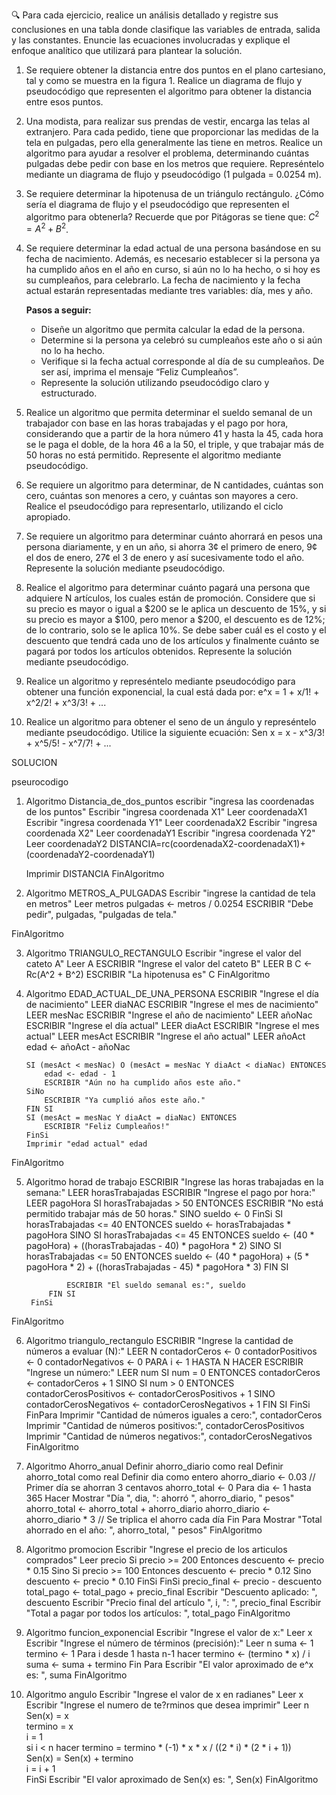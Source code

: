 🔍 Para cada ejercicio, realice un análisis detallado y registre sus conclusiones en una tabla donde clasifique las variables de entrada, salida y las constantes. Enuncie las ecuaciones involucradas y explique el enfoque analítico que utilizará para plantear la solución.

1. Se requiere obtener la distancia entre dos puntos en el plano cartesiano,
tal y como se muestra en la figura 1. Realice un diagrama de flujo y pseudocódigo
que representen el algoritmo para obtener la distancia entre
esos puntos.

2. Una modista, para realizar sus prendas de vestir, encarga las telas al extranjero.
Para cada pedido, tiene que proporcionar las medidas de la tela
en pulgadas, pero ella generalmente las tiene en metros. Realice un algoritmo
para ayudar a resolver el problema, determinando cuántas pulgadas
debe pedir con base en los metros que requiere. Represéntelo mediante un
diagrama de flujo y pseudocódigo (1 pulgada = 0.0254 m).
3. Se requiere determinar la hipotenusa de un triángulo rectángulo. ¿Cómo sería el diagrama de flujo y el pseudocódigo que representen el algoritmo para obtenerla? 
Recuerde que por Pitágoras se tiene que: $C^2 = A^2 + B^2$.
4. Se requiere determinar la edad actual de una persona basándose en su fecha de nacimiento. Además, es necesario establecer si la persona ya ha cumplido años en el año en curso, si aún no lo ha hecho, o si hoy es su cumpleaños, para celebrarlo. La fecha de nacimiento y la fecha actual estarán representadas mediante tres variables: día, mes y año.
    
    **Pasos a seguir:**
    
    - Diseñe un algoritmo que permita calcular la edad de la persona.
    - Determine si la persona ya celebró su cumpleaños este año o si aún no lo ha hecho.
    - Verifique si la fecha actual corresponde al día de su cumpleaños. De ser así, imprima el mensaje “Feliz Cumpleaños”.
    - Represente la solución utilizando pseudocódigo claro y estructurado.
5. Realice un algoritmo que permita determinar el sueldo semanal de un trabajador con base en las horas trabajadas y el pago por hora, considerando que a partir de la hora número 41 y hasta la 45, cada hora se le paga el doble, de la hora 46 a la 50, el triple, y que trabajar
más de 50 horas no está permitido. Represente el algoritmo mediante pseudocódigo.
6. Se requiere un algoritmo para determinar, de N cantidades, cuántas son cero, cuántas son menores a cero, y cuántas son mayores a cero. Realice el pseudocódigo para representarlo, utilizando el ciclo apropiado.
7. Se requiere un algoritmo para determinar cuánto ahorrará en pesos una persona diariamente, y en un año, si ahorra 3¢ el primero de enero, 9¢ el dos de enero, 27¢ el 3 de enero y así sucesivamente todo el año. Represente la solución mediante pseudocódigo.
8. Realice el algoritmo para determinar cuánto pagará una persona que adquiere N artículos, los cuales están de promoción. Considere que si su precio es mayor o igual a $200 se le aplica un descuento de 15%, y si su precio es mayor a $100, pero menor a $200, el descuento es de
12%; de lo contrario, solo se le aplica 10%. Se debe saber cuál es el costo y el descuento que tendrá cada uno de los artículos y finalmente cuánto se pagará por todos los artículos obtenidos. Represente la solución mediante pseudocódigo.
9. Realice un algoritmo y represéntelo mediante pseudocódigo para obtener una función exponencial, la cual está dada por:
 e^x = 1 + x/1! + x^2/2! + x^3/3! + ...
10. Realice un algoritmo para obtener el seno de un ángulo y represéntelo mediante pseudocódigo. Utilice la siguiente ecuación:
Sen x = x - x^3/3! + x^5/5! - x^7/7! + ...

SOLUCION

pseurocodigo

1. Algoritmo Distancia_de_dos_puntos
	escribir "ingresa las coordenadas de los puntos"
	Escribir "ingresa coordenada X1"
	Leer coordenadaX1
	Escribir "ingresa coordenada Y1"
	Leer coordenadaX2
	Escribir "ingresa coordenada X2"
	Leer coordenadaY1
	Escribir  "ingresa coordenada Y2"
	Leer coordenadaY2
	DISTANCIA=rc(coordenadaX2-coordenadaX1)+ (coordenadaY2-coordenadaY1)

	Imprimir DISTANCIA
FinAlgoritmo

2. Algoritmo METROS_A_PULGADAS
	Escribir "ingrese la cantidad de tela en metros"
	Leer metros
	pulgadas <- metros / 0.0254
	ESCRIBIR "Debe pedir", pulgadas, "pulgadas de tela."
	
FinAlgoritmo

3. Algoritmo TRIANGULO_RECTANGULO
	Escribir "ingrese el valor del cateto A"
	Leer A
	ESCRIBIR "Ingrese el valor del cateto B"
    LEER B
	C <- Rc(A^2 + B^2)
	ESCRIBIR "La hipotenusa es" C
FinAlgoritmo

4.  Algoritmo EDAD_ACTUAL_DE_UNA_PERSONA
		ESCRIBIR "Ingrese el día de nacimiento"
		LEER diaNAC
		ESCRIBIR "Ingrese el mes de nacimiento"
		LEER mesNac
		ESCRIBIR "Ingrese el año de nacimiento"
		LEER añoNac
		ESCRIBIR "Ingrese el día actual"
		LEER diaAct
		ESCRIBIR "Ingrese el mes actual"
		LEER mesAct
		ESCRIBIR "Ingrese el año actual"
		LEER añoAct
		edad <- añoAct - añoNac
		
		SI (mesAct < mesNac) O (mesAct = mesNac Y diaAct < diaNac) ENTONCES
			edad <- edad - 1
			ESCRIBIR "Aún no ha cumplido años este año."
		SiNo
			ESCRIBIR "Ya cumplió años este año."
		FIN SI
		SI (mesAct = mesNac Y diaAct = diaNac) ENTONCES
			ESCRIBIR "Feliz Cumpleaños!"
		FinSi
		Imprimir "edad actual" edad
	
FinAlgoritmo

5. Algoritmo horad de trabajo
    ESCRIBIR "Ingrese las horas trabajadas en la semana:"
    LEER horasTrabajadas
    ESCRIBIR "Ingrese el pago por hora:"
    LEER pagoHora
    SI horasTrabajadas > 50 ENTONCES
        ESCRIBIR "No está permitido trabajar más de 50 horas."
    SINO
        sueldo <- 0
	FinSi
        SI horasTrabajadas <= 40 ENTONCES
            sueldo <- horasTrabajadas * pagoHora
        SINO SI horasTrabajadas <= 45 ENTONCES
				sueldo <- (40 * pagoHora) + ((horasTrabajadas - 40) * pagoHora * 2)
			SINO SI horasTrabajadas <= 50 ENTONCES
					sueldo <- (40 * pagoHora) + (5 * pagoHora * 2) + ((horasTrabajadas - 45) * pagoHora * 3)
				FIN SI
				
				ESCRIBIR "El sueldo semanal es:", sueldo
			FIN SI
		FinSi
FinAlgoritmo

6.   Algoritmo triangulo_rectangulo
	ESCRIBIR "Ingrese la cantidad de números a evaluar (N):"
    LEER N
    contadorCeros <- 0
    contadorPositivos <- 0
    contadorNegativos <- 0
    PARA i <- 1 HASTA N HACER
        ESCRIBIR "Ingrese un número:"
        LEER num
        SI num = 0 ENTONCES
            contadorCeros <- contadorCeros + 1
        SINO SI num > 0 ENTONCES
				contadorCerosPositivos <- contadorCerosPositivos + 1
			SINO
				contadorCerosNegativos <- contadorCerosNegativos + 1
			FIN SI
		FinSi
	FinPara
	Imprimir  "Cantidad de números iguales a cero:", contadorCeros
	Imprimir "Cantidad de números positivos:", contadorCerosPositivos
	Imprimir  "Cantidad de números negativos:", contadorCerosNegativos
FinAlgoritmo

7. Algoritmo Ahorro_anual
	Definir ahorro_diario como real
    Definir ahorro_total como real
    Definir dia como entero
    ahorro_diario <- 0.03  // Primer día se ahorran 3 centavos
    ahorro_total <- 0
    Para dia <- 1 hasta 365 Hacer
        Mostrar "Día ", dia, ": ahorró ", ahorro_diario, " pesos"
        ahorro_total <- ahorro_total + ahorro_diario
        ahorro_diario <- ahorro_diario * 3 // Se triplica el ahorro cada día
    Fin Para
    Mostrar "Total ahorrado en el año: ", ahorro_total, " pesos"
FinAlgoritmo

8. Algoritmo promocion
    Escribir "Ingrese el precio de los articulos comprados" 
    Leer precio
		Si precio >= 200 Entonces
            descuento <- precio * 0.15
        Sino Si precio >= 100 Entonces
				descuento <- precio * 0.12
			Sino
				descuento <- precio * 0.10
			FinSi
		FinSi
			precio_final <- precio - descuento
			total_pago <- total_pago + precio_final
			Escribir "Descuento aplicado: ", descuento
			Escribir "Precio final del artículo ", i, ": ", precio_final
		Escribir "Total a pagar por todos los artículos: ", total_pago
FinAlgoritmo

9. Algoritmo funcion_exponencial
    Escribir "Ingrese el valor de x:"
    Leer x
    Escribir "Ingrese el número de términos (precisión):"
    Leer n
    suma <- 1
    termino <- 1
    Para i desde 1 hasta n-1 hacer
        termino <- (termino * x) / i
        suma <- suma + termino
    Fin Para
    Escribir "El valor aproximado de e^x es: ", suma
FinAlgoritmo

10. Algoritmo angulo
	Escribir "Ingrese el valor de x en radianes"
	Leer x 
	Escribir "Ingrese el numero de te?rminos que desea imprimir"
	Leer n
	Sen(x) = x  
    termino = x  
    i = 1  
    si i < n hacer
        termino = termino * (-1) * x * x / ((2 * i) * (2 * i + 1))  
        Sen(x) = Sen(x) + termino  
        i = i + 1  
    FinSi
	Escribir "El valor aproximado de Sen(x) es: ", Sen(x)
FinAlgoritmo